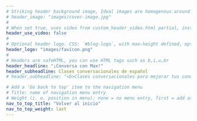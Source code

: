 ```yaml
---
# Striking header background image, Ideal images are homogenous around the centre and contrasting to the text. Non-ideal images can use `title_guard`
# header_image: "images/cover-image.jpg"
#
# When set true, uses video from custom_header_video.html partial, instead of header_image
header_use_video: false
#
# Optional header logo. CSS: `#blog-logo`, with max-height defined, optimize to prevent scaling
header_logo: "images/favicon.png"
#
# Headers are safeHTML, you can use HTML tags such as b,i,u,br
header_headline: "¡Conversa con Max!"
header_subheadline: Clases conversacionales de español
# header_subheadline: "<b>Clases conversacionales para mejorar tus conocimientos del español, para conocer mejor la cultura del mundo hispano o para ampliar tu vocabulario ante un viaje</b>"

# Add a 'Go back to top' item to the navigation menu
# Title: name of navigation menu entry
# Weight (i. e. position in menu): none = no menu entry, first = add as first entry, last = ad as last entry
nav_to_top_title: "Volver al inicio"
nav_to_top_weight: last
---
```

